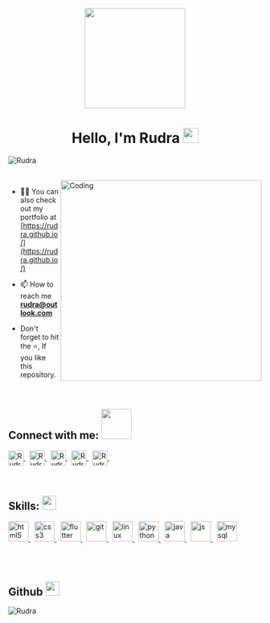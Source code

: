 <p align="center">
  <img src="https://github.com/thompsonemerson/thompsonemerson/raw/master/cover-thompson.png" height="200"/>
</p>
<h1 align="center">Hello, I'm Rudra  <img src = "https://raw.githubusercontent.com/MartinHeinz/MartinHeinz/master/wave.gif" width = 30px> </h1>
<p align="left"> <img src="https://komarev.com/ghpvc/?username=rudra-nsh&label=Profile%20views&color=129e00&style=plastic" alt="Rudra" /> </p>

<br />
<img align="right" alt="Coding" width="400" src="https://media.giphy.com/media/qgQUggAC3Pfv687qPC/giphy.gif">

- 👨‍💻 You can also check out my portfolio at [https://rudra.github.io/](https://rudra.github.io/)

- 📫 How to reach me **rudra@outlook.com**

- Don't forget to hit the ⭐, If you like this repository.

<br />
<h2 align="left"> Connect with me: <img src='https://raw.githubusercontent.com/ShahriarShafin/ShahriarShafin/main/Assets/handshake.gif' width="60px"> </h2>
<p align="left">

<a href="https://twitter.com/Rudra" target="blank"><img align="center" src="https://www.vectorlogo.zone/logos/twitter/twitter-tile.svg" alt="Rudra" height="30" width="30"/> </a>
&nbsp;
<a href="https://linkedin.com/in/Rudra" target="blank"><img align="center" src="https://www.vectorlogo.zone/logos/linkedin/linkedin-tile.svg" alt="Rudra" height="30" width="30"/> </a>
&nbsp;
<a href="https://instagram.com/rudra" target="blank"><img align="center" src="https://www.vectorlogo.zone/logos/instagram/instagram-icon.svg" alt="Rudra" height="30" width="30"/> </a>
&nbsp;
<a href="https://github.com/rudra-nsh" target="blank"><img align="center" src="https://www.vectorlogo.zone/logos/github/github-tile.svg" alt="Rudra" height="30" width="30"/> </a>
&nbsp;
<a href="#" target="blank"><img align="center" src="https://www.vectorlogo.zone/logos/youtube/youtube-tile.svg" alt="Rudra" height="30" width="30"/> </a>
&nbsp;
</p>

<br />

<h2 align="left"> Skills: <img src = "https://media2.giphy.com/media/QssGEmpkyEOhBCb7e1/giphy.gif?cid=ecf05e47a0n3gi1bfqntqmob8g9aid1oyj2wr3ds3mg700bl&rid=giphy.gif" width = 28px> </h2>
<p align="left">

<a href="https://www.w3.org/html/" target="_blank"> <img src="https://www.vectorlogo.zone/logos/w3_html5/w3_html5-icon.svg" alt="html5" width="40" height="40"/> </a> 
&nbsp;
<a href="https://www.w3schools.com/css/" target="_blank"> <img src="https://www.vectorlogo.zone/logos/w3_css/w3_css-icon.svg" alt="css3" width="40" height="40"/> </a>
&nbsp;
<a href="https://flutter.dev" target="_blank"> <img src="https://www.vectorlogo.zone/logos/flutterio/flutterio-icon.svg" alt="flutter" width="40" height="40"/> </a>
&nbsp; 
<a href="https://git-scm.com/" target="_blank"> <img src="https://www.vectorlogo.zone/logos/git-scm/git-scm-icon.svg" alt="git" width="40" height="40"/> </a>
&nbsp;
<a href="https://www.linux.org/" target="_blank"> <img src="https://www.vectorlogo.zone/logos/linux/linux-icon.svg" alt="linux" width="40" height="40"/> </a> 
&nbsp;
<a href="https://www.python.org" target="_blank"> <img src="https://www.vectorlogo.zone/logos/python/python-icon.svg" alt="python" width="40" height="40"/> </a>
&nbsp;
<a href="https://www.java.com" target="_blank"> <img src="https://img.icons8.com/color/48/000000/java-coffee-cup-logo.png" alt="java" width="40" height="40"/> </a>
&nbsp;
<a href="https://developer.mozilla.org/en-US/docs/Web/JavaScript" target="_blank"> <img src="https://img.icons8.com/color/48/000000/javascript.png" alt="js" width="40" height="40"/> </a> 
&nbsp;
<a style="padding-right:8px;" href="https://www.mysql.com/" target="_blank"> <img src="https://img.icons8.com/fluent/50/000000/mysql-logo.png" alt="mysql" width="40" height="40"/> </a>  
&nbsp;
</p>

<br />
<h2 align="left"> Github <img src = "https://www.vectorlogo.zone/logos/github/github-icon.svg" width = 28px> </h2>
<p><img align="left" src="https://github-readme-stats.vercel.app/api/top-langs?username=rudra-nsh&show_icons=true&locale=en&layout=compact&langs_count=8&theme=dark-black" alt="Rudra" /></p>

**&nbsp;**
<!-- <p><img align="right" src="https://github-readme-stats.vercel.app/api?username=Rudra&show_icons=true&locale=en" alt="Rudra" /></p> -->
